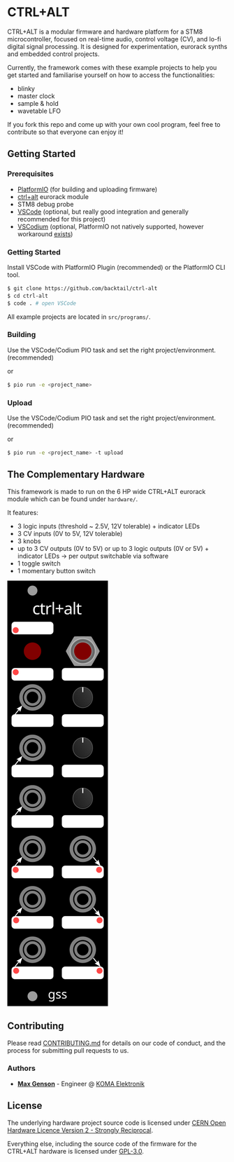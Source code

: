# CTRL+ALT

CTRL+ALT is a modular firmware and hardware platform for a STM8 microcontroller, focused on real-time audio, control voltage (CV), and lo-fi digital signal processing. It is designed for experimentation, eurorack synths and embedded control projects.

Currently, the framework comes with these example projects to help you get started and familiarise yourself on how to access the functionalities:
- blinky
- master clock
- sample & hold
- wavetable LFO

If you fork this repo and come up with your own cool program, feel free to contribute so that everyone can enjoy it!

## Getting Started

### Prerequisites

- [PlatformIO](https://platformio.org/) (for building and uploading firmware)
- [ctrl+alt](https://www.maxgenson.de/ctrl-alt/) eurorack module
- STM8 debug probe
- [VSCode](https://code.visualstudio.com/) (optional, but really good integration and generally recommended for this project)
- [VSCodium](https://vscodium.com/) (optional, PlatformIO not natively supported, however workaround [exists](https://www.kentoseth.com/posts/2023/mar/22/install-platformio-ide-in-vscodium-flatpak/))

### Getting Started

Install VSCode with PlatformIO Plugin (recommended) or the PlatformIO CLI tool.

```sh
$ git clone https://github.com/backtail/ctrl-alt
$ cd ctrl-alt
$ code . # open VSCode
```

All example projects are located in `src/programs/`.

### Building

Use the VSCode/Codium PIO task and set the right project/environment. (recommended)

or

```sh
$ pio run -e <project_name>
```

### Upload

Use the VSCode/Codium PIO task and set the right project/environment. (recommended)

or

```sh
$ pio run -e <project_name> -t upload
```

## The Complementary Hardware

This framework is made to run on the 6 HP wide CTRL+ALT eurorack module which can be found under `hardware/`.

It features:
- 3 logic inputs (threshold ~ 2.5V, 12V tolerable) + indicator LEDs
- 3 CV inputs (0V to 5V, 12V tolerable)
- 3 knobs
- up to 3 CV outputs (0V to 5V) or up to 3 logic outputs (0V or 5V) + indicator LEDs -> per output switchable via software
- 1 toggle switch
- 1 momentary button switch

![](hardware/frontpanel/ctrl+alt.svg)

## Contributing

Please read [CONTRIBUTING.md]() for details on our code of conduct, and the process for submitting pull requests to us.

### Authors

* **[Max Genson](https://www.maxgenson.de/)** - Engineer @ [KOMA Elektronik](https://koma-elektronik.com/new/about-shop/)

## License
The underlying hardware project source code is licensed under [CERN Open Hardware Licence Version 2 - Strongly Reciprocal](LICENSE_HARDWARE). 

Everything else, including the source code of the firmware for the CTRL+ALT hardware is licensed under [GPL-3.0](LICENSE_SOFTWARE).
